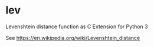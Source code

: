 # lev
Levenshtein distance function as C Extension for Python 3


See https://en.wikipedia.org/wiki/Levenshtein_distance 

